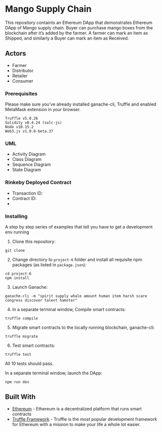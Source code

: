 # Mango Supply Chain

This repository containts an Ethereum DApp that demonstrates Ethereum DApp of Mango supply chain. Buyer can purchase mango boxes from the blockchain after it’s added by the farmer. A farmer can mark an item as Shipped, and similarly a Buyer can mark an item as Received.


## Actors
- Farmer
- Distributor
- Retailer
- Consumer

### Prerequisites

Please make sure you've already installed ganache-cli, Truffle and enabled MetaMask extension in your browser.

```
Truffle v5.0.26
Solidity v0.4.24 (solc-js)
Node v10.15.2
Web3.js v1.0.0-beta.37
```

### UML
- Activity Diagram
- Class Diagram
- Sequence Diagram
- State Diagram

### Rinkeby Deployed Contract 
- Transaction ID:
- Contract ID:
- 

### Installing

A step by step series of examples that tell you have to get a development env running

1. Clone this repository:

```
git clone 
```

2. Change directory to ```project-6``` folder and install all requisite npm packages (as listed in ```package.json```):

```
cd project-6
npm install
```

3. Launch Ganache:

```
ganache-cli -m "spirit supply whale amount human item harsh scare congress discover talent hamster"
```

4. In a separate terminal window, Compile smart contracts:

```
truffle compile
```

5. Migrate smart contracts to the locally running blockchain, ganache-cli:

```
truffle migrate
```

6. Test smart contracts:

```
truffle test
```

All 10 tests should pass.

In a separate terminal window, launch the DApp:

```
npm run dev
```

## Built With

* [Ethereum](https://www.ethereum.org/) - Ethereum is a decentralized platform that runs smart contracts
* [Truffle Framework](http://truffleframework.com/) - Truffle is the most popular development framework for Ethereum with a mission to make your life a whole lot easier.